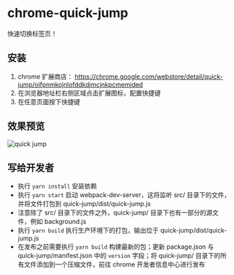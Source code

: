 # chrome-quick-jump

快速切换标签页！

## 安装

1. chrome 扩展商店： https://chrome.google.com/webstore/detail/quick-jump/oifpnmkojnlofddkdjmcjnkpcmemjded
2. 在浏览器地址栏右侧区域点击扩展图标，配置快捷键
3. 在任意页面按下快捷键

## 效果预览

![quick jump](./docs/quick-jump.gif)

## 写给开发者

* 执行 `yarn install` 安装依赖
* 执行 `yarn start` 启动 webpack-dev-server，这将监听 src/ 目录下的文件，并将文件打包到 quick-jump/dist/quick-jump.js
* 注意除了 src/ 目录下的文件之外，quick-jump/ 目录下也有一部分的源文件，例如 background.js
* 执行 `yarn build` 执行生产环境下的打包，输出位于 quick-jump/dist/quick-jump.js
* 在发布之前需要执行 `yarn build` 构建最新的包；更新 package.json 与 quick-jump/manifest.json 中的 `version` 字段；将 quick-jump/ 目录下的所有文件添加到一个压缩文件，前往 chrome 开发者信息中心进行发布
